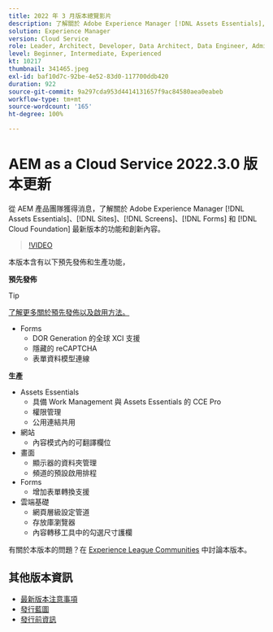 ```yaml
---
title: 2022 年 3 月版本總覽影片
description: 了解關於 Adobe Experience Manager [!DNL Assets Essentials], [!DNL Sites], [!DNL Screens], [!DNL Forms] 和 [!DNL Cloud Foundation] 2022-3-0 版本的最新功能和創新內容。
solution: Experience Manager
version: Cloud Service
role: Leader, Architect, Developer, Data Architect, Data Engineer, Admin, User
level: Beginner, Intermediate, Experienced
kt: 10217
thumbnail: 341465.jpeg
exl-id: baf10d7c-92be-4e52-83d0-117700ddb420
duration: 922
source-git-commit: 9a297cda953d4414131657f9ac84580aea0eabeb
workflow-type: tm+mt
source-wordcount: '165'
ht-degree: 100%

---
```


# AEM as a Cloud Service 2022.3.0 版本更新

從 AEM 產品團隊獲得消息，了解關於 Adobe Experience Manager [!DNL Assets Essentials]、[!DNL Sites]、[!DNL Screens]、[!DNL Forms] 和 [!DNL Cloud Foundation] 最新版本的功能和創新內容。

>[!VIDEO](https://video.tv.adobe.com/v/341465/?quality=12&learn=on)

本版本含有以下預先發佈和生產功能，

**預先發佈**

>[!TIP]
>
>[了解更多關於預先發佈以及啟用方法。](https://experienceleague.adobe.com/docs/experience-manager-cloud-service/content/release-notes/prerelease.html)

* Forms
   * DOR Generation 的全球 XCI 支援
   * 隱藏的 reCAPTCHA
   * 表單資料模型連線

**生產**

* Assets Essentials
   * 具備 Work Management 與 Assets Essentials 的 CCE Pro
   * 權限管理
   * 公用連結共用
* 網站
   * 內容模式內的可翻譯欄位
* 畫面
   * 顯示器的資料夾管理
   * 頻道的預設啟用排程
* Forms
   * 增加表單轉換支援
* 雲端基礎
   * 網頁層級設定管道
   * 存放庫瀏覽器
   * 內容轉移工具中的勾選尺寸護欄

有關於本版本的問題？在 [Experience League Communities](https://experienceleaguecommunities.adobe.com/t5/adobe-experience-manager/aem-as-a-cloud-service-2022-3-0-release-update/td-p/449599) 中討論本版本。

## 其他版本資訊

* [最新版本注意事項](https://experienceleague.adobe.com/docs/experience-manager-cloud-service/content/release-notes/home.html)
* [發行藍圖](https://experienceleague.adobe.com/docs/experience-manager-release-information/aem-release-updates/update-releases-roadmap.html?lang=zh-Hant)
* [發行前資訊](https://experienceleague.adobe.com/docs/experience-manager-cloud-service/content/release-notes/prerelease.html)
